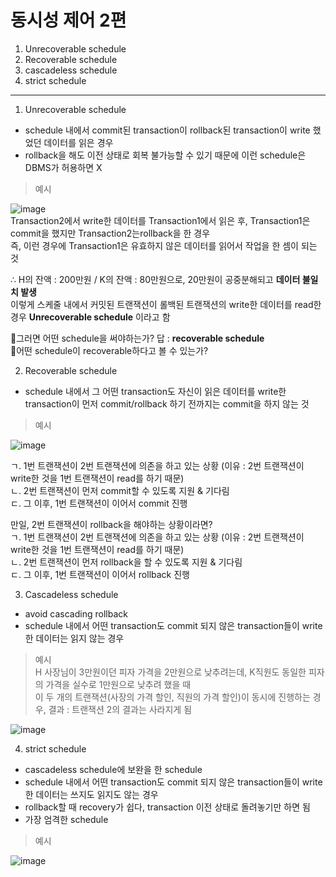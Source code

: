 # 동시성 제어 2편

1. Unrecoverable schedule
2. Recoverable schedule
3. cascadeless schedule  
4. strict schedule  
***

1. Unrecoverable schedule
- schedule 내에서 commit된 transaction이 rollback된 transaction이 write 했었던 데이터를 읽은 경우
- rollback을 해도 이전 상태로 회복 불가능할 수 있기 때문에 이런 schedule은 DBMS가 허용하면 X

> 예시    

![image](https://github.com/mithzinf/DB-Study/assets/124668883/0b51a8c0-6113-4c5a-b1c4-a1442359e4f8)  
Transaction2에서 write한 데이터를 Transaction1에서 읽은 후, Transaction1은 commit을 했지만 Transaction2는rollback을 한 경우  
즉, 이런 경우에 Transaction1은 유효하지 않은 데이터를 읽어서 작업을 한 셈이 되는 것

∴ H의 잔액 : 200만원 / K의 잔액 : 80만원으로, 20만원이 공중분해되고 **데이터 불일치 발생**  
이렇게 스케줄 내에서 커밋된 트랜잭션이 롤백된 트랜잭션의 write한 데이터를 read한 경우 **Unrecoverable schedule** 이라고 함  

🤯그러면 어떤 schedule을 써야하는가? 답 : **recoverable schedule**  
🤯어떤 schedule이 recoverable하다고 볼 수 있는가?


2. Recoverable schedule  
- schedule 내에서 그 어떤 transaction도 자신이 읽은 데이터를 write한 transaction이 먼저 commit/rollback 하기 전까지는 commit을 하지 않는 것  
  

> 예시

![image](https://github.com/mithzinf/DB-Study/assets/124668883/5154f02a-b366-4212-b741-784bddf48551)    

ㄱ. 1번 트랜잭션이 2번 트랜잭션에 의존을 하고 있는 상황 (이유 : 2번 트랜잭션이 write한 것을 1번 트랜잭션이 read를 하기 때문)    
ㄴ. 2번 트랜잭션이 먼저 commit할 수 있도록 지원 & 기다림     
ㄷ. 그 이후, 1번 트랜잭션이 이어서 commit 진행

만일, 2번 트랜잭션이 rollback을 해야하는 상황이라면?  
ㄱ. 1번 트랜잭션이 2번 트랜잭션에 의존을 하고 있는 상황 (이유 : 2번 트랜잭션이 write한 것을 1번 트랜잭션이 read를 하기 때문)   
ㄴ. 2번 트랜잭션이 먼저 rollback을 할 수 있도록 지원 & 기다림   
ㄷ. 그 이후, 1번 트랜잭션이 이어서 rollback 진행  


3. Cascadeless schedule
- avoid cascading rollback
- schedule 내에서 어떤 transaction도 commit 되지 않은 transaction들이 write한 데이터는 읽지 않는 경우

> 예시  
> H 사장님이 3만원이던 피자 가격을 2만원으로 낮추려는데, K직원도 동일한 피자의 가격을 실수로 1만원으로 낮추려 했을 때  
> 이 두 개의 트랜잭션(사장의 가격 할인, 직원의 가격 할인)이 동시에 진행하는 경우, 결과 : 트랜잭션 2의 결과는 사라지게 됨  
 
![image](https://github.com/mithzinf/DB-Study/assets/124668883/2738bd03-a178-4d9a-b586-b7c4e73aae9d)


4. strict schedule
- cascadeless schedule에 보완을 한 schedule  
- schedule 내에서 어떤 transaction도 commit 되지 않은 transaction들이 write한 데이터는 쓰지도 읽지도 않는 경우  
- rollback할 때 recovery가 쉽다, transaction 이전 상태로 돌려놓기만 하면 됨  
- 가장 엄격한 schedule  

> 예시  

![image](https://github.com/mithzinf/DB-Study/assets/124668883/04113333-ee1e-4e8b-8ec2-8089621c8f50)


   





   
